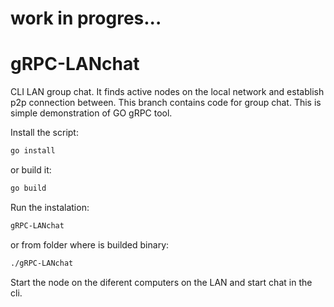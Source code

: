 # work in progres...

# gRPC-LANchat
CLI LAN group chat. It finds active nodes on the local network and establish p2p connection between. 
This branch contains code for group chat.
This is simple demonstration of GO gRPC tool. 

Install the script:

```sh
go install
```
or build it:
```sh
go build
```
Run the instalation:
```sh
gRPC-LANchat
```
or from folder where is builded binary:
```sh
./gRPC-LANchat
```
Start the node on the diferent computers on the LAN and start chat in the cli.
